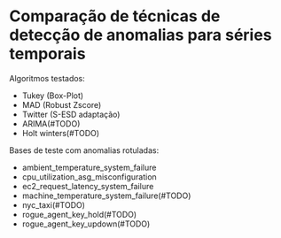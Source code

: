 # Comparação de técnicas de detecção de anomalias para séries temporais


Algoritmos testados:

* Tukey (Box-Plot)
* MAD (Robust Zscore)
* Twitter (S-ESD adaptação)
* ARIMA(#TODO)
* Holt winters(#TODO)

Bases de teste com anomalias rotuladas:

* ambient_temperature_system_failure
* cpu_utilization_asg_misconfiguration
* ec2_request_latency_system_failure
* machine_temperature_system_failure(#TODO)
* nyc_taxi(#TODO)
* rogue_agent_key_hold(#TODO)
* rogue_agent_key_updown(#TODO)
